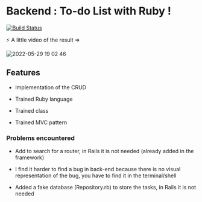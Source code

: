 # Backend : To-do List with Ruby !

[![Build Status](https://travis-ci.org/joemccann/dillinger.svg?branch=master)](https://travis-ci.org/joemccann/dillinger)

⚡ A little video of the result => 

![2022-05-29 19 02 46](https://user-images.githubusercontent.com/102190834/170882598-ccdf390e-ac06-4f12-b42d-079bff5883a2.gif)


## Features

- Implementation of the CRUD

- Trained Ruby language

- Trained class 

- Trained MVC pattern

### Problems encountered

- Add to search for a router, in Rails it is not needed (already added in the framework)

- I find it harder to find a bug in back-end because there is no visual representation of the bug, you have to find it in the terminal/shell

- Added a fake database (Repository.rb) to store the tasks, in Rails it is not needed
